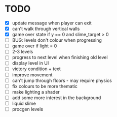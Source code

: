 # TODO

- [x] update message when player can exit
- [x] can't walk through vertical walls
- [x] game over state if y == 0 and slime_target > 0
- [ ] BUG: levels don't colour when progressing
- [ ] game over if light = 0
- [ ] 2-3 levels
- [ ] progress to next level when finishing old level
- [ ] display level in UI
- [ ] victory condition + text
- [ ] improve movement
- [ ] can't jump through floors - may require physics
- [ ] fix colours to be more thematic
- [ ] make lighting a shader
- [ ] add some more interest in the background
- [ ] liquid slime
- [ ] procgen levels
